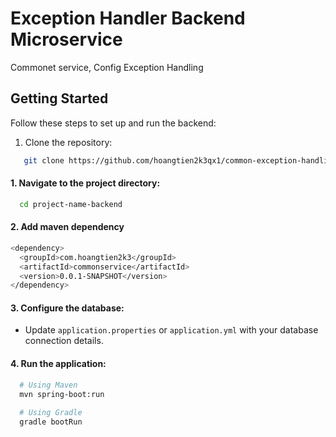 # Exception Handler Backend Microservice
Commonet service, Config Exception Handling 

## Getting Started
Follow these steps to set up and run the backend:

1. Clone the repository:
```bash
   git clone https://github.com/hoangtien2k3qx1/common-exception-handling.git
```

#### 1. Navigate to the project directory:
```bash
  cd project-name-backend
```

#### 2. Add maven dependency
```bash
<dependency>
  <groupId>com.hoangtien2k3</groupId>
  <artifactId>commonservice</artifactId>
  <version>0.0.1-SNAPSHOT</version>
</dependency>
```

#### 3. Configure the database:
- Update `application.properties` or `application.yml` with your database connection details.


#### 4. Run the application:
```bash
  # Using Maven
  mvn spring-boot:run
  
  # Using Gradle
  gradle bootRun
```


